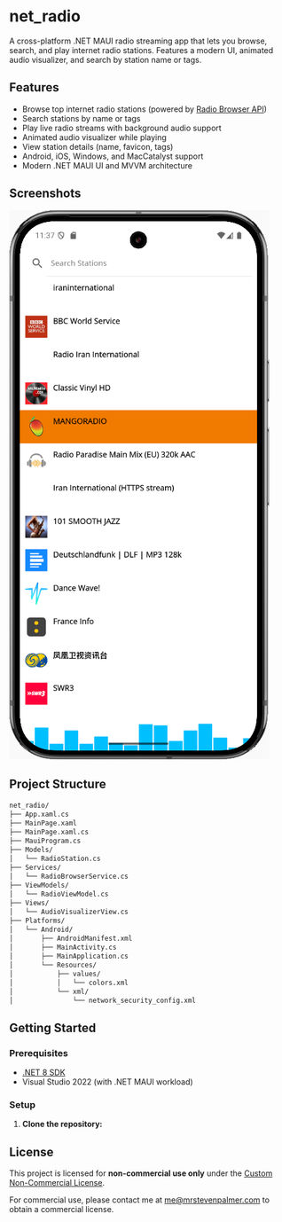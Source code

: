 # net_radio

A cross-platform .NET MAUI radio streaming app that lets you browse, search, and play internet radio stations. Features a modern UI, animated audio visualizer, and search by station name or tags.

## Features

- Browse top internet radio stations (powered by [Radio Browser API](https://www.radio-browser.info/))
- Search stations by name or tags
- Play live radio streams with background audio support
- Animated audio visualizer while playing
- View station details (name, favicon, tags)
- Android, iOS, Windows, and MacCatalyst support
- Modern .NET MAUI UI and MVVM architecture

## Screenshots

![Image 1](screenshots/net_radio.png)

## Project Structure

```
net_radio/
├── App.xaml.cs
├── MainPage.xaml
├── MainPage.xaml.cs
├── MauiProgram.cs
├── Models/
│   └── RadioStation.cs
├── Services/
│   └── RadioBrowserService.cs
├── ViewModels/
│   └── RadioViewModel.cs
├── Views/
│   └── AudioVisualizerView.cs
├── Platforms/
│   └── Android/
│       ├── AndroidManifest.xml
│       ├── MainActivity.cs
│       ├── MainApplication.cs
│       └── Resources/
│           ├── values/
│           │   └── colors.xml
│           └── xml/
│               └── network_security_config.xml
```

## Getting Started

### Prerequisites

- [.NET 8 SDK](https://dotnet.microsoft.com/download)
- Visual Studio 2022 (with .NET MAUI workload)

### Setup

1. **Clone the repository:**

## License

This project is licensed for **non-commercial use only** under the [Custom Non-Commercial License](LICENSE).

For commercial use, please contact me at me@mrstevenpalmer.com to obtain a commercial license.